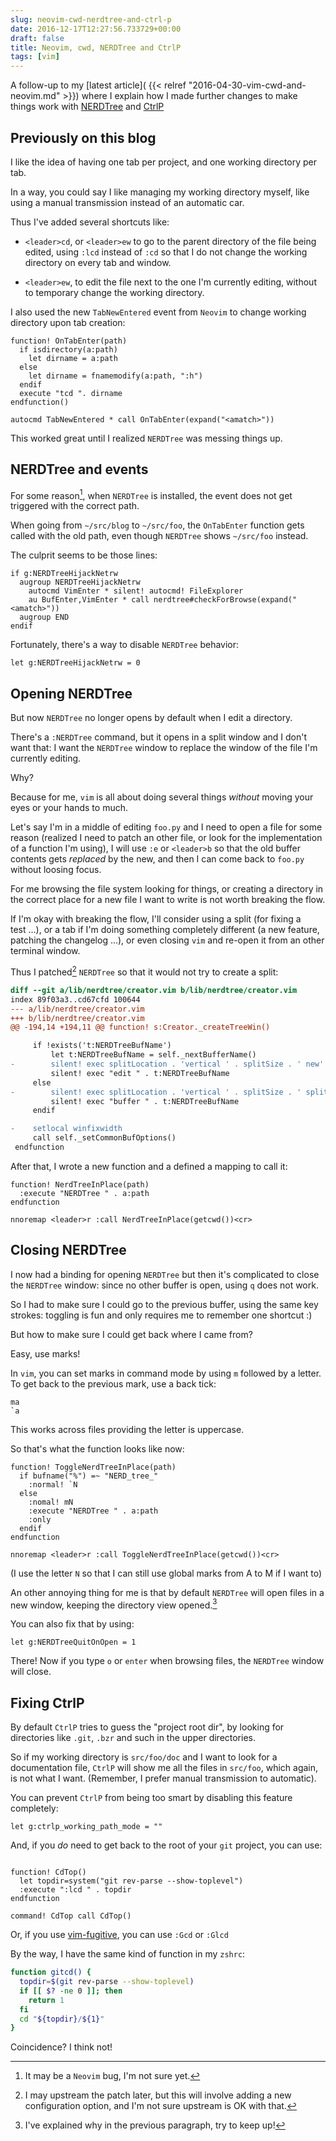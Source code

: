 ```yaml
---
slug: neovim-cwd-nerdtree-and-ctrl-p
date: 2016-12-17T12:27:56.733729+00:00
draft: false
title: Neovim, cwd, NERDTree and CtrlP
tags: [vim]
---
```


A follow-up to my [latest article](
{{< relref "2016-04-30-vim-cwd-and-neovim.md" >}})
where I explain how I made further changes to make things
work with [NERDTree](https://github.com/scrooloose/nerdtree) and
[CtrlP](https://github.com/ctrlpvim/ctrlp.vim)

<!--more-->

## Previously on this blog

I like the idea of having one tab per project, and one working directory
per tab.

In a way, you could say I like managing my working directory myself,
like using a manual transmission instead of an automatic car.

Thus I've added several shortcuts like:

* `<leader>cd`, or `<leader>ew` to go to the parent directory of the file being edited, using
  `:lcd` instead of `:cd` so that I do not change the working directory
  on every tab and window.

* `<leader>ew`, to edit the file next to the one I'm currently editing, without
  to temporary change the working directory.

I also used the new `TabNewEntered` event from `Neovim` to change
working directory upon tab creation:

```vim
function! OnTabEnter(path)
  if isdirectory(a:path)
    let dirname = a:path
  else
    let dirname = fnamemodify(a:path, ":h")
  endif
  execute "tcd ". dirname
endfunction()

autocmd TabNewEntered * call OnTabEnter(expand("<amatch>"))
```

This worked great until I realized `NERDTree` was messing things up.

## NERDTree and events

For some reason[^1], when `NERDTree` is installed, the event does not get
triggered with the correct path.

When going from `~/src/blog` to `~/src/foo`, the `OnTabEnter` function
gets called with the old path, even though `NERDTree` shows `~/src/foo` instead.

The culprit seems to be those lines:


```vim
if g:NERDTreeHijackNetrw
  augroup NERDTreeHijackNetrw
    autocmd VimEnter * silent! autocmd! FileExplorer
    au BufEnter,VimEnter * call nerdtree#checkForBrowse(expand("<amatch>"))
  augroup END
endif
```

Fortunately, there's a way to disable `NERDTree` behavior:

```vim
let g:NERDTreeHijackNetrw = 0
```

## Opening NERDTree

But now `NERDTree` no longer opens by default when I edit a directory.

There's a `:NERDTree` command, but it opens in a split window and I
don't want that: I want the `NERDTree` window to replace the window of the file
I'm currently editing.

Why?

Because for me, `vim` is all about doing several things _without_ moving your eyes
or your hands to much.

Let's say I'm in a middle of editing `foo.py` and I need to open a file
for some reason (realized I need to patch an other file, or look for the
implementation of a function I'm using), I will use `:e` or `<leader>b` so that
the old buffer contents gets _replaced_ by the new, and then I can come back to
`foo.py` without loosing focus.

For me browsing the file system looking for things, or creating a directory in
the correct place for a new file I want to write is not worth breaking the flow.

If I'm okay with breaking the flow, I'll consider using a split (for fixing a
test&nbsp;...), or a tab if I'm doing something completely different (a new
feature, patching the changelog&nbsp;...), or even closing `vim` and re-open it
from an other terminal window.

Thus I patched[^2] `NERDTree` so that it would not try to create a split:
```diff
diff --git a/lib/nerdtree/creator.vim b/lib/nerdtree/creator.vim
index 89f03a3..cd67cfd 100644
--- a/lib/nerdtree/creator.vim
+++ b/lib/nerdtree/creator.vim
@@ -194,14 +194,11 @@ function! s:Creator._createTreeWin()

     if !exists('t:NERDTreeBufName')
         let t:NERDTreeBufName = self._nextBufferName()
-        silent! exec splitLocation . 'vertical ' . splitSize . ' new'
         silent! exec "edit " . t:NERDTreeBufName
     else
-        silent! exec splitLocation . 'vertical ' . splitSize . ' split'
         silent! exec "buffer " . t:NERDTreeBufName
     endif

-    setlocal winfixwidth
     call self._setCommonBufOptions()
 endfunction
```


After that, I wrote a new function and a defined a mapping to call it:

```vim
function! NerdTreeInPlace(path)
  :execute "NERDTree " . a:path
endfunction

nnoremap <leader>r :call NerdTreeInPlace(getcwd())<cr>
```

## Closing NERDTree

I now had a binding for opening `NERDTree` but then it's complicated to
close the `NERDTree` window: since no other buffer is open, using `q` does not work.

So I had to make sure I could go to the previous buffer, using
the same key strokes: toggling is fun and only requires me to remember one
shortcut :)

But how to make sure I could get back where I came from?

Easy, use marks!

In `vim`, you can set marks in command mode by using `m` followed by a letter.
To get back to the previous mark, use a back tick:

```text
ma
`a
```

This works across files providing the letter is uppercase.

So that's what the function looks like now:


```vim
function! ToggleNerdTreeInPlace(path)
  if bufname("%") =~ "NERD_tree_"
    :normal! `N
  else
    :nomal! mN
    :execute "NERDTree " . a:path
    :only
  endif
endfunction

nnoremap <leader>r :call ToggleNerdTreeInPlace(getcwd())<cr>
```

(I use the letter `N` so that I can still use global marks from A to M if I want to)

An other annoying thing for me is that by default `NERDTree` will
open files in a new window, keeping the directory view opened.[^3]

You can also fix that by using:

```vim
let g:NERDTreeQuitOnOpen = 1
```

There! Now if you type `o` or `enter` when browsing files, the `NERDTree` window
will close.

## Fixing CtrlP

By default `CtrlP` tries to guess the "project root dir", by
looking for directories like `.git`, `.bzr` and such in the upper directories.

So if my working directory is `src/foo/doc` and I want to look for a documentation file,
`CtrlP` will show me all the files in `src/foo`, which again, is not what I
want. (Remember, I prefer manual transmission to automatic).

You can prevent `CtrlP` from being too smart by disabling this feature
completely:

```vim
let g:ctrlp_working_path_mode = ""
```

And, if you _do_ need to get back to the root of your `git` project, you
can use:

```vim

function! CdTop()
  let topdir=system("git rev-parse --show-toplevel")
  :execute ":lcd " . topdir
endfunction

command! CdTop call CdTop()
```

Or, if you use [vim-fugitive](https://github.com/tpope/vim-fugitive),
you can use `:Gcd` or `:Glcd`

By the way, I have the same kind of function in my `zshrc`:


```bash
function gitcd() {
  topdir=$(git rev-parse --show-toplevel)
  if [[ $? -ne 0 ]]; then
    return 1
  fi
  cd "${topdir}/${1}"
}
```

Coincidence? I think not!

[^1]: It may be a `Neovim` bug, I'm not sure yet.
[^2]: I may upstream the patch later, but this will involve adding a new configuration option, and I'm not sure upstream is OK with that.
[^3]: I've explained why in the previous paragraph, try to keep up!

